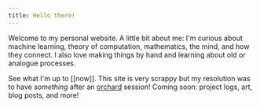 ```yaml
---
title: Hello there!
---
```


Welcome to my personal website. A little bit about me: I'm curious about machine learning, theory of computation, mathematics, the mind, and how they connect. I also love making things by hand and learning about old or analogue processes.

See what I'm up to [[now]]. This site is very scrappy but my resolution was to have _something_ after an [orchard](https://lu.ma/orchard) session! Coming soon: project logs, art, blog posts, and more! 
